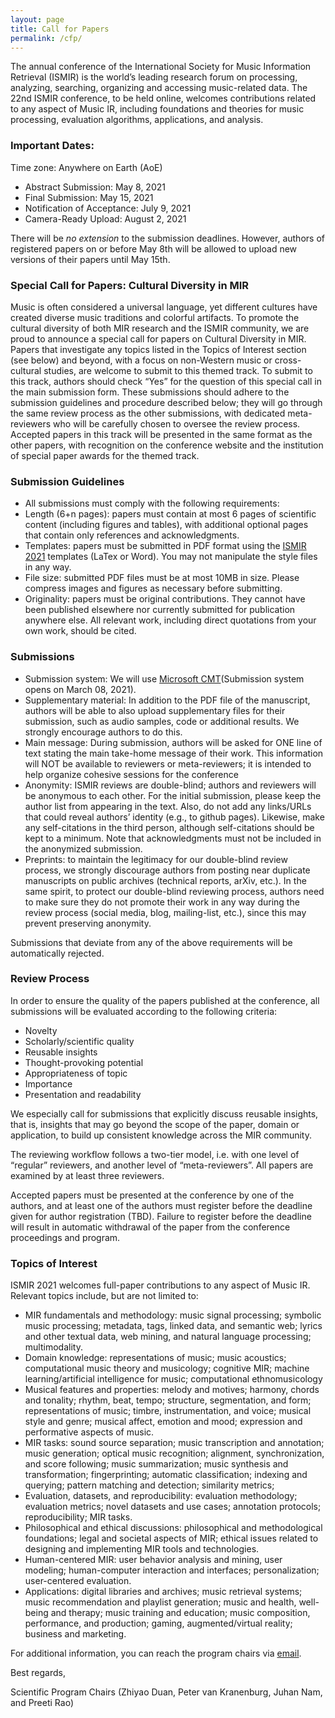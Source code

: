 ```yaml
---
layout: page
title: Call for Papers
permalink: /cfp/
---
```


The annual conference of the International Society for Music Information Retrieval (ISMIR) is the world’s leading research forum on processing, analyzing, searching, organizing and accessing music-related data. The 22nd ISMIR conference, to be held online, welcomes contributions related to any aspect of Music IR, including foundations and theories for music processing, evaluation algorithms, applications, and analysis.


### Important Dates:
Time zone: Anywhere on Earth (AoE)
- Abstract Submission: May 8, 2021
- Final Submission: May 15, 2021
- Notification of Acceptance: July 9, 2021
- Camera-Ready Upload: August 2, 2021

There will be *no extension* to the submission deadlines. However, authors of registered papers on or before May 8th will be allowed to upload new versions of their papers until May 15th.

### Special Call for Papers: Cultural Diversity in MIR
Music is often considered a universal language, yet different cultures have created diverse music traditions and colorful artifacts. To promote the cultural diversity of both MIR research and the ISMIR community, we are proud to announce a special call for papers on Cultural Diversity in MIR. Papers that investigate any topics listed in the Topics of Interest section (see below) and beyond, with a focus on non-Western music or cross-cultural studies, are welcome to submit to this themed track. To submit to this track, authors should check “Yes” for the question of this special call in the main submission form. These submissions should adhere to the submission guidelines and procedure described below; they will go through the same review process as the other submissions, with dedicated meta-reviewers who will be carefully chosen to oversee the review process. Accepted papers in this track will be presented in the same format as the other papers, with recognition on the conference website and the institution of special paper awards for the themed track.

### Submission Guidelines
- All submissions must comply with the following requirements:
- Length (6+n pages): papers must contain at most 6 pages of scientific content (including figures and tables), with additional optional pages that contain only references and acknowledgments.
- Templates: papers must be submitted in PDF format using the [ISMIR 2021](https://github.com/ismir/paper_templates/archive/2021v1.zip) templates (LaTex or Word). You may not manipulate the style files in any way.
- File size: submitted PDF files must be at most 10MB in size. Please compress images and figures as necessary before submitting.
- Originality: papers must be original contributions. They cannot have been published elsewhere nor currently submitted for publication anywhere else. All relevant work, including direct quotations from your own work, should be cited.

### Submissions
- Submission system: We will use [Microsoft CMT](https://cmt3.research.microsoft.com/ISMIR2021)(Submission system opens on March 08, 2021).
- Supplementary material: In addition to the PDF file of the manuscript, authors will be able to also upload supplementary files for their submission, such as audio samples, code or additional results. We strongly encourage authors to do this.
- Main message: During submission, authors will be asked for ONE line of text stating the main take-home message of their work. This information will NOT be available to reviewers or meta-reviewers; it is intended to help organize cohesive sessions for the conference
- Anonymity: ISMIR reviews are double-blind; authors and reviewers will be anonymous to each other. For the initial submission, please keep the author list from appearing in the text. Also, do not add any links/URLs that could reveal authors’ identity (e.g., to github pages). Likewise,
make any self-citations in the third person, although self-citations should be kept to a minimum. Note that acknowledgments must not be included in the anonymized submission.
- Preprints: to maintain the legitimacy for our double-blind review process, we strongly discourage authors from posting near duplicate manuscripts on public archives (technical reports, arXiv, etc.). In the same spirit, to protect our double-blind reviewing process, authors need to make sure they do not promote their work in any way during the review process (social media, blog, mailing-list, etc.), since this may prevent preserving anonymity.

Submissions that deviate from any of the above requirements will be automatically rejected.

### Review Process
In order to ensure the quality of the papers published at the conference, all submissions will be evaluated according to the following criteria:

- Novelty
- Scholarly/scientific quality
- Reusable insights
- Thought-provoking potential
- Appropriateness of topic
- Importance
- Presentation and readability

We especially call for submissions that explicitly discuss reusable insights, that is, insights that may go beyond the scope of the paper, domain or application, to build up consistent knowledge across the MIR community.

The reviewing workflow follows a two-tier model, i.e. with one level of “regular” reviewers, and another level of “meta-reviewers”. All papers are examined by at least three reviewers.

Accepted papers must be presented at the conference by one of the authors, and at least one of the authors must register before the deadline given for author registration (TBD). Failure to register before the deadline will result in automatic withdrawal of the paper from the conference proceedings and program.


### Topics of Interest
ISMIR 2021 welcomes full-paper contributions to any aspect of Music IR. Relevant topics include, but are not limited to:

- MIR fundamentals and methodology: music signal processing; symbolic music processing; metadata, tags, linked data, and semantic web; lyrics and other textual data, web mining, and natural language processing; multimodality.
- Domain knowledge: representations of music; music acoustics; computational music theory and musicology; cognitive MIR; machine learning/artificial intelligence for music; computational ethnomusicology
- Musical features and properties: melody and motives; harmony, chords and tonality; rhythm, beat, tempo; structure, segmentation, and form; representations of music; timbre, instrumentation, and voice; musical style and genre; musical affect, emotion and mood; expression and performative aspects of music.
- MIR tasks: sound source separation; music transcription and annotation; music generation; optical music recognition; alignment, synchronization, and score following; music summarization; music synthesis and transformation; fingerprinting; automatic classification; indexing and querying; pattern matching and detection; similarity metrics; 
- Evaluation, datasets, and reproducibility: evaluation methodology; evaluation metrics; novel datasets and use cases; annotation protocols; reproducibility; MIR tasks.
- Philosophical and ethical discussions: philosophical and methodological foundations; legal and societal aspects of MIR; ethical issues related to designing and implementing MIR tools and technologies.
- Human-centered MIR: user behavior analysis and mining, user modeling; human-computer interaction and interfaces; personalization; user-centered evaluation.
- Applications: digital libraries and archives; music retrieval systems; music recommendation and playlist generation; music and health, well-being and therapy; music training and education; music composition, performance, and production; gaming, augmented/virtual reality; business and marketing.

For additional information, you can reach the program chairs via [email](mailto:ismir2021-papers@ismir.net).


Best regards,

Scientific Program Chairs (Zhiyao Duan, Peter van Kranenburg, Juhan Nam, and Preeti Rao)
